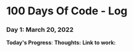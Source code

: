# 100 Days Of Code - Log

### Day 1: March 20, 2022
**Today's Progress**:
**Thoughts:** 
**Link to work:** 
